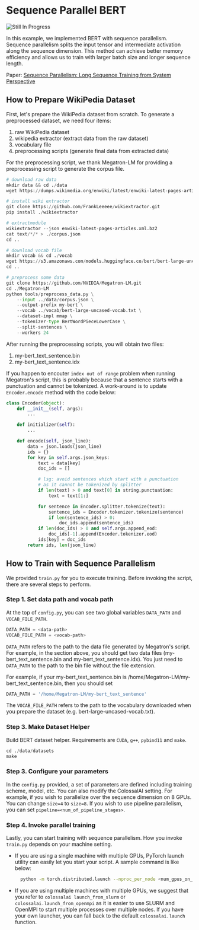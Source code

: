 # Sequence Parallel BERT

![Still In Progress](https://img.shields.io/badge/-Still%20In%20Progress-orange)

In this example, we implemented BERT with sequence parallelism. Sequence parallelism splits the input tensor and intermediate 
activation along the sequence dimension. This method can achieve better memory efficiency and allows us to train with larger batch size and longer sequence length.

Paper: [Sequence Parallelism: Long Sequence Training from System Perspective](https://arxiv.org/abs/2105.13120)

## How to Prepare WikiPedia Dataset

First, let's prepare the WikiPedia dataset from scratch. To generate a preprocessed dataset, we need four items:
1. raw WikiPedia dataset
2. wikipedia extractor (extract data from the raw dataset)
3. vocabulary file
4. preprocessing scripts (generate final data from extracted data)

For the preprocessing script, we thank Megatron-LM for providing a preprocessing script to generate the corpus file.

```python
# download raw data 
mkdir data && cd ./data
wget https://dumps.wikimedia.org/enwiki/latest/enwiki-latest-pages-articles.xml.bz2

# install wiki extractor
git clone https://github.com/FrankLeeeee/wikiextractor.git
pip install ./wikiextractor

# extractmodule 
wikiextractor --json enwiki-latest-pages-articles.xml.bz2
cat text/*/* > ./corpus.json
cd ..

# download vocab file
mkdir vocab && cd ./vocab
wget https://s3.amazonaws.com/models.huggingface.co/bert/bert-large-uncased-vocab.txt
cd ..

# preprocess some data 
git clone https://github.com/NVIDIA/Megatron-LM.git
cd ./Megatron-LM
python tools/preprocess_data.py \
    --input ../data/corpus.json \
    --output-prefix my-bert \
    --vocab ../vocab/bert-large-uncased-vocab.txt \
    --dataset-impl mmap \
    --tokenizer-type BertWordPieceLowerCase \
    --split-sentences \
    --workers 24
```

After running the preprocessing scripts, you will obtain two files:
1. my-bert_text_sentence.bin
2. my-bert_text_sentence.idx

If you happen to encouter `index out of range` problem when running Megatron's script,
this is probably because that a sentence starts with a punctuation and cannot be tokenized. A work-around is to update `Encoder.encode` method with the code below:

```python
class Encoder(object):
    def __init__(self, args):
        ...

    def initializer(self):
        ...

    def encode(self, json_line):
        data = json.loads(json_line)
        ids = {}
        for key in self.args.json_keys:
            text = data[key]
            doc_ids = []

            # lsg: avoid sentences which start with a punctuation
            # as it cannot be tokenized by splitter
            if len(text) > 0 and text[0] in string.punctuation:
                text = text[1:]

            for sentence in Encoder.splitter.tokenize(text):
                sentence_ids = Encoder.tokenizer.tokenize(sentence)
                if len(sentence_ids) > 0:
                    doc_ids.append(sentence_ids)
            if len(doc_ids) > 0 and self.args.append_eod:
                doc_ids[-1].append(Encoder.tokenizer.eod)
            ids[key] = doc_ids
        return ids, len(json_line)
```

## How to Train with Sequence Parallelism

We provided `train.py` for you to execute training. Before invoking the script, there are several 
steps to perform.

### Step 1. Set data path and vocab path

At the top of `config.py`, you can see two global variables `DATA_PATH` and `VOCAB_FILE_PATH`. 

```python
DATA_PATH = <data-path>
VOCAB_FILE_PATH = <vocab-path>
```

`DATA_PATH` refers to the path to the data file generated by Megatron's script. For example, in the section above, you should get two data files (my-bert_text_sentence.bin and my-bert_text_sentence.idx). You just need to `DATA_PATH` to the path to the bin file without the file extension.

For example, if your my-bert_text_sentence.bin is /home/Megatron-LM/my-bert_text_sentence.bin, then you should set

```python
DATA_PATH = '/home/Megatron-LM/my-bert_text_sentence'
```

The `VOCAB_FILE_PATH` refers to the path to the vocabulary downloaded when you prepare the dataset 
(e.g. bert-large-uncased-vocab.txt).

### Step 3. Make Dataset Helper

Build BERT dataset helper. Requirements are `CUDA`, `g++`, `pybind11` and `make`.

```python
cd ./data/datasets
make
```

### Step 3. Configure your parameters

In the `config.py` provided, a set of parameters are defined including training scheme, model, etc.
You can also modify the ColossalAI setting. For example, if you wish to parallelize over the 
sequence dimension on 8 GPUs. You can change `size=4` to `size=8`. If you wish to use pipeline parallelism, you can set `pipeline=<num_of_pipeline_stages>`.

### Step 4. Invoke parallel training

Lastly, you can start training with sequence parallelism. How you invoke `train.py` depends on your 
machine setting.

- If you are using a single machine with multiple GPUs, PyTorch launch utility can easily let you
  start your script. A sample command is like below:

  ```bash
    python -m torch.distributed.launch --nproc_per_node <num_gpus_on_this_machine> --master_addr localhost --master_port 29500 train.py
  ```

- If you are using multiple machines with multiple GPUs, we suggest that you refer to `colossalai
  launch_from_slurm` or `colossalai.launch_from_openmpi` as it is easier to use SLURM and OpenMPI 
  to start multiple processes over multiple nodes. If you have your own launcher, you can fall back 
  to the default `colossalai.launch` function.
  
